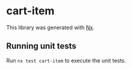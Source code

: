 # cart-item

This library was generated with [Nx](https://nx.dev).

## Running unit tests

Run `nx test cart-item` to execute the unit tests.
